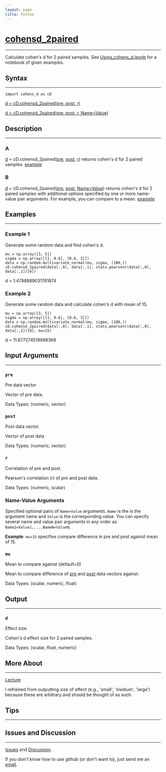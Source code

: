 ```yaml
---
layout: page
title: Python
---
```


# [cohensd_2paired](https://github.com/tulimid1/cohens_d/blob/main/cohens_d/cohens_d.py)
---

Calculate cohen's d for 2 paired samples. See [Using_cohens_d.ipynb](https://github.com/tulimid1/cohens_d/blob/main/cohens_d/Using_cohens_d.ipynb) for a notebook of given examples. 

## Syntax
---
    import cohens_d as cD

[d = cD.cohensd_2paired(pre, post, r)](#a)

[d = cD.cohensd_2paired(pre, post, r, Name=Value)](#b)

## Description
---
### A
[d](#d) = cD.cohensd_2paired([pre](#pre), [post](#post), [r](#r)) returns cohen's d for 2 paired samples. [example](#example-1)

### B 
[d](#d) = cD.cohensd_2paired([pre](#pre), [post](#post), [Name=Value](#name-value-arguments)) returns cohen's d for 2 paired samples with additional options specified by one or more name-value pair arguments. For example, you can compare to a mean. [example](#example-2)

## Examples 
---
### Example 1
Generate some random data and find cohen's d. 

    mu = np.array([3, 5])
    sigma = np.array([[1, 0.6], [0.6, 3]])
    data = np.random.multivariate_normal(mu, sigma, (100,))
    cD.cohensd_2paired(data[:,0], data[:,1], stats.pearsonr(data[:,0], data[:,1])[0])

d = 1.4798889031781874

### Example 2 
Generate some random data and calculate cohen's d with mean of 15. 

    mu = np.array([3, 5])
    sigma = np.array([[1, 0.6], [0.6, 3]])
    data = np.random.multivariate_normal(mu, sigma, (100,))
    cD.cohensd_2paired(data[:,0], data[:,1], stats.pearsonr(data[:,0], data[:,1])[0], mu=15)
    
d = 11.677274518688368

## Input Arguments
---
### ```pre```
Pre data vector

Vector of pre data. 

Data Types: (numeric, vector)

### ```post```
Post data vector. 

Vector of post data

Data Types: (numeric, vector)

### `r`
Correlation of pre and post. 

Pearson's correlation (r) of pre and post data. 

Data Types: (numeric, scalar)

### Name-Value Arguments

Specified optional pairs of ```Name=Value``` arguments. ```Name``` is the is the argument name and ```Value``` is the corresponding value. You can specify several name and value pair arguments in any order as ```Name1=Value1,...,NameN=ValueN```. 

**Example**: ```mu=15``` specifies compare difference in pre and post against mean of 15. 

### ```mu```
Mean to compare against (default=0)

Mean to compare difference of [pre](#pre) and [post](#post) data vectors against. 

Data Types: (scalar, numeric, float)

## Output
---

### ```d```
Effect size. 

Cohen's d effect size for 2 paired samples. 

Data Types: (scalar, float, numeric)

## More About 
---
[Lecture](https://github.com/joshcash9/Statistics_BME/blob/master/04_effect_power.pdf)

I refrained from outputting size of effect (e.g., 'small', 'medium', 'large') because these are arbitrary and should be thought of as such. 

## Tips 
---

## Issues and Discussion 
---

[Issues](https://github.com/tulimid1/cohens_d/issues) and [Discussion](https://github.com/tulimid1/cohens_d/discussions).

If you don't know how to use github (or don't want to), just send me an [email](mailto:tulimid@udel.edu). 
